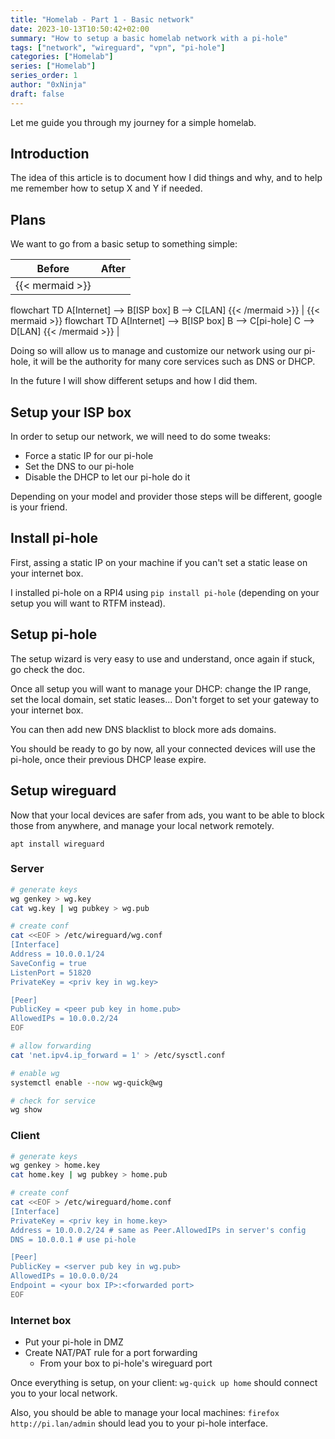 ```yaml
---
title: "Homelab - Part 1 - Basic network"
date: 2023-10-13T10:50:42+02:00
summary: "How to setup a basic homelab network with a pi-hole"
tags: ["network", "wireguard", "vpn", "pi-hole"]
categories: ["Homelab"]
series: ["Homelab"]
series_order: 1
author: "0xNinja"
draft: false
---
```


Let me guide you through my journey for a simple homelab.

## Introduction

The idea of this article is to document how I did things and why, and to help me remember how to setup X and Y if needed.

## Plans

We want to go from a basic setup to something simple:

| Before | After |
|---|---|
| {{< mermaid >}}
flowchart TD
    A[Internet] --> B[ISP box]
    B --> C[LAN]
{{< /mermaid >}} | {{< mermaid >}}
flowchart TD
    A[Internet] --> B[ISP box]
    B --> C[pi-hole]
    C --> D[LAN]
{{< /mermaid >}} |

Doing so will allow us to manage and customize our network using our pi-hole, it will be the authority for many core services such as DNS or DHCP.

In the future I will show different setups and how I did them.

## Setup your ISP box

In order to setup our network, we will need to do some tweaks:

* Force a static IP for our pi-hole
* Set the DNS to our pi-hole
* Disable the DHCP to let our pi-hole do it

Depending on your model and provider those steps will be different, google is your friend.

## Install pi-hole

First, assing a static IP on your machine if you can't set a static lease on your internet box.

I installed pi-hole on a RPI4 using `pip install pi-hole` (depending on your setup you will want to RTFM instead).

## Setup pi-hole

The setup wizard is very easy to use and understand, once again if stuck, go check the doc.

Once all setup you will want to manage your DHCP: change the IP range, set the local domain, set static leases... Don't forget to set your gateway to your internet box.

You can then add new DNS blacklist to block more ads domains.

You should be ready to go by now, all your connected devices will use the pi-hole, once their previous DHCP lease expire.

## Setup wireguard

Now that your local devices are safer from ads, you want to be able to block those from anywhere, and manage your local network remotely.

`apt install wireguard`

### Server

```sh
# generate keys
wg genkey > wg.key
cat wg.key | wg pubkey > wg.pub

# create conf
cat <<EOF > /etc/wireguard/wg.conf
[Interface]
Address = 10.0.0.1/24
SaveConfig = true
ListenPort = 51820
PrivateKey = <priv key in wg.key>

[Peer]
PublicKey = <peer pub key in home.pub>
AllowedIPs = 10.0.0.2/24
EOF

# allow forwarding
cat 'net.ipv4.ip_forward = 1' > /etc/sysctl.conf

# enable wg
systemctl enable --now wg-quick@wg

# check for service
wg show
```

### Client

```sh
# generate keys
wg genkey > home.key
cat home.key | wg pubkey > home.pub

# create conf
cat <<EOF > /etc/wireguard/home.conf
[Interface]
PrivateKey = <priv key in home.key>
Address = 10.0.0.2/24 # same as Peer.AllowedIPs in server's config
DNS = 10.0.0.1 # use pi-hole

[Peer]
PublicKey = <server pub key in wg.pub>
AllowedIPs = 10.0.0.0/24
Endpoint = <your box IP>:<forwarded port>
EOF
```

### Internet box

* Put your pi-hole in DMZ
* Create NAT/PAT rule for a port forwarding
    * From your box to pi-hole's wireguard port

Once everything is setup, on your client: `wg-quick up home` should connect you to your local network.

Also, you should be able to manage your local machines: `firefox http://pi.lan/admin` should lead you to your pi-hole interface.
